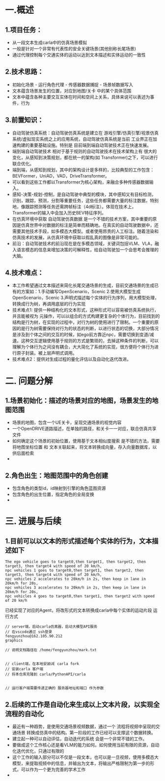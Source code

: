 # 一.概述
## 1.项目任务：
- 从一段文本生成carla中的仿真场景模拟
- 一般是针对一个非常有代表性的安全关键场景(其他别称长尾场景)
- 通过代理控制每个交通实体的运动以达到文本描述和实体运动的一致性


## 2.技术思路：
- 初始化场景 - 运行角色代理 - 传感器数据捕捉 - 场景帧数据写入
- 文本蕴含场景发生的位置，对应到地图/关卡 中的某个具体范围
- 文本中蕴含各种主要交互实体在时间和空间上关系，具体来说可以表述为事件，行为 


## 3.前置知识：
- 自动驾驶仿真系统：自动驾驶仿真系统是建立在 游戏引擎/仿真引擎/视景仿真系统/虚拟现实系统之上的应用系统，自动驾驶仿真系统是当前 工业界正在加速构建的重要基础设施。特别是 目前端到端自动驾驶技术正在快速发展。
- 端到端自动驾驶技术 相对于基于规则的自动驾驶技术在技术架构上有 很大的变化，从感知到决策规划，都在统一的架构(如 Transformer)之下，可以进行联合优化。
- 端到端，从感知到规划，其中的架构设计是多样的，比较典型的工作包含：BEVFormer，UniAD，VAD，DriveTransformer。
- 可以看到这些工作都以Transformer为核心架构，来融合多种传感器数据输入。
- 感知-决策-规划-控制，是自动驾驶中典型的模块，其中感知又有目标检测，识别，跟踪，预测，分割等重要任务，这些任务都需要大量的标注数据，特别地，像跟踪预测等任务还需跨帧标注（4d标注）。体现在技术上，Transformer的输入中会加入历史BEV特征序列。
- 在仿真环境中获取 自动驾驶仿真数据 是一个不错的技术方案，其中重要的原因是仿真世界中对数据的标注是简单而精确地。在真实的自动驾驶数据中，还需要其他技术手段，如多模态大模型。或者使用昂贵的人工标注。随着渲染和仿真技术的发展，从仿真环境中获取以假乱真的图像是非常可能的。
- 前沿：自动驾驶技术的前沿现在是在多模态领域，关键词包括VLM、VLA，融入语言模态的信息来增加决策的可解释性，给自动驾驶加一个会思考会推理的大脑。


## 4.技术难点：
- 本工作希望通过文本描述来简化长尾交通场景的生成，目前交通场景的生成已有的方案如：1.手动编写OpenScenario，Scenic 2.使用大模型生成OpenScenario，Scenic 3.声明式描述每个实体的行为序列，用大模型处理，转换成行为树，再调用底层的行为实现
- 技术难点1: 提供一种结构化的文本形式，这种形式可以容易被仿真系统执行，并且能被视为 元操作，可以以组合的方式构建更复杂的个体行为，目前找到的结构是行为树，在实现的过程中，对行为树的使用进行了限制。一个重要的原因的是行为树需要保持对行为的状态的判断，以进行状态的切换，大部分情况是涉及到个体之间的交互的时候，如ego前方靠近npc，需要切换到变道/减速。这种交互逻辑使用基于规则的方式是繁琐的，去掉这种条件的判断，可以理解为个体行为之间没有耦合，大大简化了系统的实现，很方便将个体行为进行原子封装。被上层声明式调用。
- 技术难点2：提供对生成过程的量化评估以及自动化迭代改进。




# 二. 问题分解
## 1.场景初始化：描述的场景对应的地图，场景发生的地图范围 
- 场景的地图，包含一个UE关卡，呈现交通场景的视觉内容
- 一个OpenDRIVE道路描述，在单独的路径，和关卡一一对应，联合仿真共享文件
- 如何确定这个场景的初始位置，使用基于文本相似度搜索 是不错的方法，需要将地图坐标位置 和 文本关联起来，将文本转换成向量，存入向量数据库，以供后面检索
- 


## 2.角色出生：地图范围中的角色创建
- 包含角色的类型id，id映射到引擎的角色蓝图资源
- 包含角色的出生位置，指定角色的全局变换
- 



# 三. 进展与后续
## 1.目前可以以文本的形式描述每个实体的行为，文本描述如下
```
The ego vehicle goes to target0,then target1, then target2, then target3, then target4 with speed of 20 km/h,
npc vehicles 1 goes to target0,then target1, then target2, then target3, then target4 with speed of 20 km/h, 
npc vehicles 2 accelerates to 20km/h in 2s, then keep in lane in 20km/h for 20s,
npc vehicles 3 accelerates to 20km/h in 2s, then keep in lane in 20km/h for 20s,
npc vehicles 4 goes to target0,then target1, then target2 with speed of 20 km/h
```
已经实现了对应的Agent，将改形式的文本转换成carla中每个实体的运动片段
运行方式
```
// server端，启动carla仿真器，启动大模型API服务
// 在vscode通过 ssh登录
fengyunzhou@162.105.90.212
graphics

// 说明文档路径在 /home/fengyunzhou/mark.txt


// client端，在本地安装UE carla fork
// 安装carla 客户端
// 将本仓库克隆到 carla/PythonAPI/carla


// 运行客户端需要传递正确的 服务器地址和端口 作为参数

```


## 2.后续的工作是自动化来生成以上文本片段，以实现全流程的自动化
- 最近有一种趋势，是使用交通场景视频数据，通过一个 流程将视频中呈现的交通场景 转换成仿真中的结构。第一阶段的工作已经可以支撑这个数据转换。
- 建立起一种可以自动评估，自动迭代的系统 会是一个非常不错的工作。
- 要做成这个工作核心还是看VLM的能力如何。如何使用当前有限的资源，自动化迭代优化，只通过有限的
- 这个工作的输入部分可以不仅是一段文本，也可以是一旦视频，使用多模态大模型，来提取视频中的信息，并输出为文本，将输出严格限制为第一步的形式，可以作为一个更为完善的学术工作
- 


